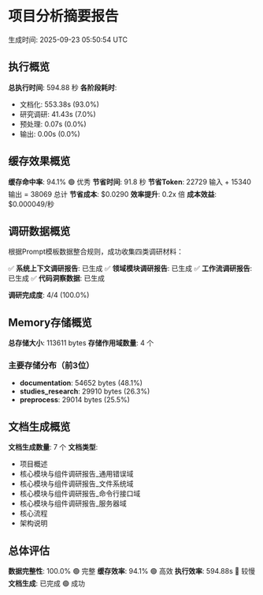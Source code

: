 # 项目分析摘要报告

生成时间: 2025-09-23 05:50:54 UTC

## 执行概览

**总执行时间**: 594.88 秒
**各阶段耗时**:
- 文档化: 553.38s (93.0%)
- 研究调研: 41.43s (7.0%)
- 预处理: 0.07s (0.0%)
- 输出: 0.00s (0.0%)

## 缓存效果概览

**缓存命中率**: 94.1% 🟢 优秀
**节省时间**: 91.8 秒
**节省Token**: 22729 输入 + 15340 输出 = 38069 总计
**节省成本**: $0.0290
**效率提升**: 0.2x 倍
**成本效益**: $0.000049/秒

## 调研数据概览

根据Prompt模板数据整合规则，成功收集四类调研材料：

✅ **系统上下文调研报告**: 已生成
✅ **领域模块调研报告**: 已生成
✅ **工作流调研报告**: 已生成
✅ **代码洞察数据**: 已生成

**调研完成度**: 4/4 (100.0%)

## Memory存储概览

**总存储大小**: 113611 bytes
**存储作用域数量**: 4 个

### 主要存储分布（前3位）
- **documentation**: 54652 bytes (48.1%)
- **studies_research**: 29910 bytes (26.3%)
- **preprocess**: 29014 bytes (25.5%)

## 文档生成概览

**文档生成数量**: 7 个
**文档类型**: 
 - 项目概述
 - 核心模块与组件调研报告_通用错误域
 - 核心模块与组件调研报告_文件系统域
 - 核心模块与组件调研报告_命令行接口域
 - 核心模块与组件调研报告_服务器域
 - 核心流程
 - 架构说明

## 总体评估

**数据完整性**: 100.0% 🟢 完整
**缓存效率**: 94.1% 🟢 高效
**执行效率**: 594.88s 🔴 较慢
**文档生成**: 已完成 🟢 成功
